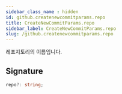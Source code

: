```yaml
---
sidebar_class_name : hidden
id: github.createnewcommitparams.repo
title: CreateNewCommitParams.repo
sidebar_label: CreateNewCommitParams.repo
slug: /github.createnewcommitparams.repo
---
```






레포지토리의 이름입니다.

## Signature

```typescript
repo?: string;
```
